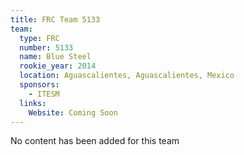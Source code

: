 ```yaml
---
title: FRC Team 5133
team:
  type: FRC
  number: 5133
  name: Blue Steel
  rookie_year: 2014
  location: Aguascalientes, Aguascalientes, Mexico
  sponsors:
    - ITESM
  links:
    Website: Coming Soon
---
```

No content has been added for this team